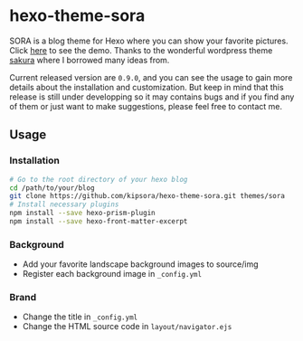 # hexo-theme-sora
SORA is a blog theme for Hexo where you can show your favorite pictures. Click [here](https://jcyang.moe) to see the demo. Thanks to the wonderful wordpress theme [sakura](https://github.com/mashirozx/Sakura) where I borrowed many ideas from.

Current released version are `0.9.0`, and you can see the usage to gain more details about the installation and customization. But keep in mind that this release is still under developping so it may contains bugs and if you find any of them or just want to make suggestions, please feel free to contact me. 

## Usage
### Installation
```bash
# Go to the root directory of your hexo blog
cd /path/to/your/blog
git clone https://github.com/kipsora/hexo-theme-sora.git themes/sora
# Install necessary plugins
npm install --save hexo-prism-plugin
npm install --save hexo-front-matter-excerpt
```

### Background
* Add your favorite landscape background images to source/img
* Register each background image in `_config.yml`

### Brand
* Change the title in `_config.yml`
* Change the HTML source code in `layout/navigator.ejs`
